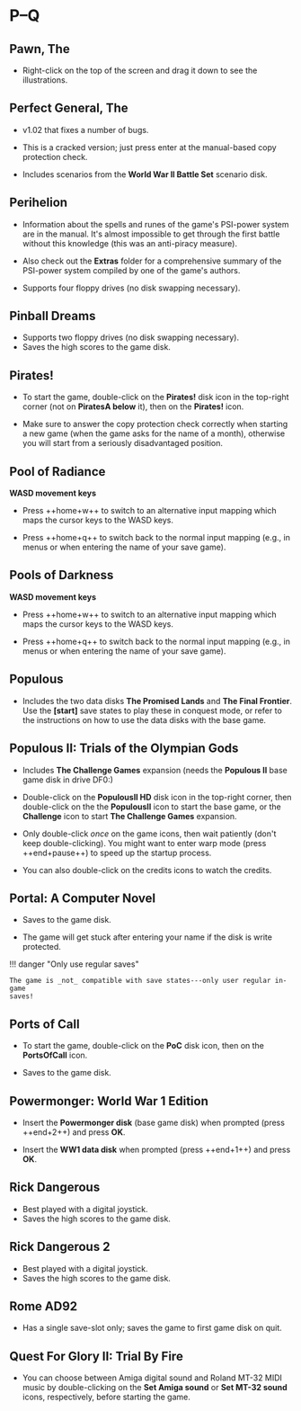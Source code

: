 # P–Q

## Pawn, The

- Right-click on the top of the screen and drag it down to see the
  illustrations.


## Perfect General, The

- v1.02 that fixes a number of bugs.

- This is a cracked version; just press enter at the manual-based copy
  protection check.

- Includes scenarios from the **World War II Battle Set** scenario disk.


## Perihelion

- Information about the spells and runes of the game's PSI-power system
  are in the manual. It's almost impossible to get through the first battle
  without this knowledge (this was an anti-piracy measure).

- Also check out the **Extras** folder for a comprehensive summary of the
  PSI-power system compiled by one of the game's authors.

- Supports four floppy drives (no disk swapping necessary).


## Pinball Dreams

- Supports two floppy drives (no disk swapping necessary).
- Saves the high scores to the game disk.


## Pirates!

- To start the game, double-click on the **Pirates!** disk icon in the
  top-right corner (not on **PiratesA below** it), then on the **Pirates!**
  icon.

- Make sure to answer the copy protection check correctly when starting a new
  game (when the game asks for the name of a month), otherwise you will start
  from a seriously disadvantaged position.


## Pool of Radiance

**WASD movement keys**

- Press ++home+w++ to switch to an alternative input mapping which maps the
  cursor keys to the WASD keys.

- Press ++home+q++ to switch back to the normal input mapping (e.g., in menus
  or when entering the name of your save game).


## Pools of Darkness

**WASD movement keys**

- Press ++home+w++ to switch to an alternative input mapping which maps the
  cursor keys to the WASD keys.

- Press ++home+q++ to switch back to the normal input mapping (e.g., in menus
  or when entering the name of your save game).


## Populous

- Includes the two data disks **The Promised Lands** and **The Final
  Frontier**. Use the **[start]** save states to play these in conquest
  mode, or refer to the instructions on how to use the data disks with the
  base game.


## Populous II: Trials of the Olympian Gods

- Includes **The Challenge Games** expansion (needs the **Populous II** base
  game disk in drive DF0:)

- Double-click on the **PopulousII HD** disk icon in the top-right corner,
  then double-click on the the **PopulousII** icon to start the base game, or
  the **Challenge** icon to start **The Challenge Games** expansion.

- Only double-click _once_ on the game icons, then wait patiently (don't keep
  double-clicking). You might want to enter warp mode (press ++end+pause++) to
  speed up the startup process.

- You can also double-click on the credits icons to watch the credits.


## Portal: A Computer Novel

- Saves to the game disk.

- The game will get stuck after entering your name if the disk is write
  protected.

!!! danger "Only use regular saves"

    The game is _not_ compatible with save states---only user regular in-game
    saves!


## Ports of Call

- To start the game, double-click on the **PoC** disk icon, then on the
  **PortsOfCall** icon.

- Saves to the game disk.


## Powermonger: World War 1 Edition

- Insert the **Powermonger disk** (base game disk) when prompted (press
  ++end+2++) and press **OK**.

- Insert the **WW1 data disk** when prompted (press ++end+1++) and press
  **OK**.


## Rick Dangerous

- Best played with a digital joystick.
- Saves the high scores to the game disk.


## Rick Dangerous 2

- Best played with a digital joystick.
- Saves the high scores to the game disk.


## Rome AD92

- Has a single save-slot only; saves the game to first game disk on quit.


## Quest For Glory II: Trial By Fire

- You can choose between Amiga digital sound and Roland MT-32 MIDI music by
  double-clicking on the **Set Amiga sound** or **Set MT-32 sound** icons,
  respectively, before starting the game.
